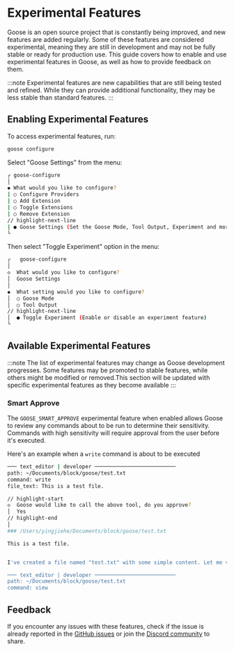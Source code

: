 # Experimental Features

Goose is an open source project that is constantly being improved, and new features are added regularly. Some of these features are considered experimental, meaning they are still in development and may not be fully stable or ready for production use. This guide covers how to enable and use experimental features in Goose, as well as how to provide feedback on them.

:::note
Experimental features are new capabilities that are still being tested and refined. While they can provide additional functionality, they may be less stable than standard features.
:::

## Enabling Experimental Features

To access experimental features, run:

```sh
goose configure
```

Select "Goose Settings" from the menu:

```sh
┌ goose-configure
│
◆ What would you like to configure?
| ○ Configure Providers
| ○ Add Extension
| ○ Toggle Extensions
| ○ Remove Extension
// highlight-next-line
| ● Goose Settings (Set the Goose Mode, Tool Output, Experiment and more)
└
```

Then select "Toggle Experiment" option in the menu:
   ```sh
   ┌   goose-configure 
   │
   ◇  What would you like to configure?
   │  Goose Settings 
   │
   ◆  What setting would you like to configure?
   │  ○ Goose Mode 
   │  ○ Tool Output 
   // highlight-next-line
   │  ● Toggle Experiment (Enable or disable an experiment feature)
   └  
   ```

## Available Experimental Features

:::note
The list of experimental features may change as Goose development progresses. Some features may be promoted to stable features, while others might be modified or removed.This section will be updated with specific experimental features as they become available
:::

### Smart Approve

The `GOOSE_SMART_APPROVE` experimental feature when enabled allows Goose to review any commands about to be run to determine their sensitivity. Commands with high sensitivity will require approval from the user before it's executed.

Here's an example when a `write` command is about to be executed

```sh
─── text_editor | developer ──────────────────────────
path: ~/Documents/block/goose/test.txt
command: write
file_text: This is a test file.

// highlight-start
◇  Goose would like to call the above tool, do you approve?
│  Yes 
// highlight-end
│
### /Users/yingjiehe/Documents/block/goose/test.txt

This is a test file.


I've created a file named "test.txt" with some simple content. Let me verify that the file was created by checking its contents:

─── text_editor | developer ──────────────────────────
path: ~/Documents/block/goose/test.txt
command: view
```

## Feedback

If you encounter any issues with these features, check if the issue is already reported in the [GitHub issues](https://github.com/goose/goose/issues) or join the [Discord community](https://discord.gg/block-opensource) to share.